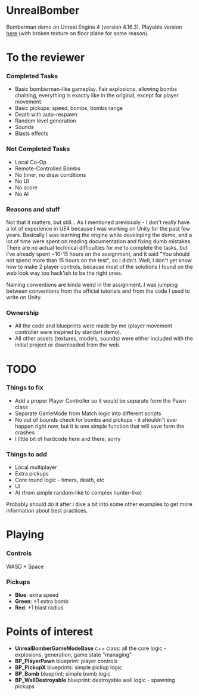 # UnrealBomber
Bomberman demo on Unreal Engine 4 (version 4.16.3).
Playable version [here](xorboo.com/games/unreal-bomber/) (with broken texture on floor plane for some reason).

# To the reviewer
### Completed Tasks
* Basic bomberman-like gameplay. Fair explosions, allowing bombs chaining, everything is exactly like in the original, except for player movement.
* Basic pickups: speed, bombs, bombs range
* Death with auto-respawn
* Random level generation
* Sounds
* Blasts effects

### Not Completed Tasks
* Local Co-Op
* Remote-Controlled Bombs
* No timer, no draw conditions
* No UI
* No score
* No AI

### Reasons and stuff
Not that it matters, but still... As I mentioned previously - I don't really have a lot of experience in UE4 because I was working on Unity for the past few years. Basically I was learning the engine while developing the demo, and a lot of time were spent on reading documentation and fixing dumb mistakes. There are no actual technical difficulties for me to complete the tasks, but I've already spent ~10-15 hours on the assignment, and it said "You should not spend more than 15 hours on the test", so I didn't. Well, I don't yet know how to make 2 player controls, because most of the solutions I found on the web look way too hack'ish to be the right ones.

Naming conventions are kinda weird in the assignment. I was jumping between conventions from the official tutorials and from the code I used to write on Unity.

### Ownership
* All the code and blueprints were made by me (player movement controller were inspired by standart demo).
* All other assets (textures, models, sounds) were either included with the initial project or downloaded from the web.

# TODO
### Things to fix
* Add a proper Player Controller so it would be separate form the Pawn class
* Separate GameMode from Match logic into different scripts
* No out of bounds check for bombs and pickups - it shouldn't ever happen right now, but it is one simple function that will save form the crashes
* I little bit of hardcode here and there, sorry

### Things to add
* Local multiplayer
* Extra pickups
* Core round logic - timers, death, etc
* UI
* AI (from simple random-like to complex hunter-like)

Probably should do it after i dive a bit into some other examples to get more information about best practices.

# Playing
### Controls
WASD + Space
### Pickups
* **Blue**: extra speed
* **Green**: +1 extra bomb
* **Red**: +1 blast radius

# Points of interest
* **UnrealBomberGameModeBase** c++ class: all the core logic - explosions, generation, game state "managing"
* **BP_PlayerPawn** blueprint: player controls
* **BP_PickupX** blueprints: simple pickup logic
* **BP_Bomb** blueprint: simple bomb logic
* **BP_WallDestroyable** blueprint: destroyable wall logic - spawning pickups
